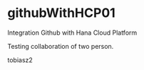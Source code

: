 # githubWithHCP01
Integration Github with Hana Cloud Platform

Testing collaboration of two person.

tobiasz2
